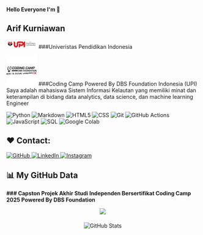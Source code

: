 **Hello Everyone I'm 👋**
## Arif Kurniawan
<img src="https://github.com/rifkurniawan-dev/rifkurniawan-dev/blob/main/upi.png" width="80"/>  ###Univeristas Pendidikan Indonesia

<img src="https://github.com/rifkurniawan-dev/rifkurniawan-dev/blob/main/coding.jpg" width="80"/> ###Coding Camp Powered By DBS Foundation
Indonesia (UPI)  
Saya adalah mahasiswa Sistem Informasi Kelautan yang memiliki minat dan keterampilan
di bidang data analytics, data science, dan machine learning Engineer

<!--
**rifkurniawan-dev/rifkurniawan-dev** is a ✨ _special_ ✨ repository because its `README.md` (this file) appears on your GitHub profile.

Here are some ideas to get you started:

- 🔭 I’m currently working on ...
- 🌱 I’m currently learning ...
- 👯 I’m looking to collaborate on ... 
- 🤔 I’m looking for help with ...
- 💬 Ask me about ...
- 📫 How to reach me: ...
- 😄 Pronouns: ...
- ⚡ Fun fact: ...
-->

<p>
  <img alt="Python" src="https://img.shields.io/badge/Python-14354C?style=for-the-badge&logo=python&logoColor=white" height="25px"/>
  <img alt="Markdown" src="https://img.shields.io/badge/Markdown-000000?style=for-the-badge&logo=markdown&logoColor=white" height="25px"/>
  <img alt="HTML5" src="https://img.shields.io/badge/HTML-E34F26?style=for-the-badge&logo=html5&logoColor=white" height="25px"/>
  <img alt="CSS" src="https://img.shields.io/badge/CSS-1572B6?style=for-the-badge&logo=css3&logoColor=white" height="25px"/>
  <img alt="Git" src="https://img.shields.io/badge/-Git-F05032?style=flat-square&logo=git&logoColor=white" height="25px"/>
  <img alt="GitHub Actions" src="https://img.shields.io/badge/-Github_Actions-2088FF?style=flat-square&logo=github-actions&logoColor=white" height="25px"/>
  <img alt="JavaScript" src="https://img.shields.io/badge/-JavaScript-F7DF1E?style=flat-square&logo=javascript&logoColor=black" height="25px"/>
  <img alt="SQL" src="https://img.shields.io/badge/SQL-4479A1?style=for-the-badge&logo=mysql&logoColor=white" height="25px"/>
  <img alt="Google Colab" src="https://img.shields.io/badge/Google_Colab-F9AB00?style=for-the-badge&logo=googlecolab&logoColor=white" height="25px"/>

## ❤️ Contact:

 <a href="https://github.com/rifkurniawan-dev" target="_blank">
    <img alt="GitHub" src="https://img.shields.io/badge/github-%23121011.svg?&style=for-the-badge&logo=github&logoColor=white" height="30px" />
  </a>
  <a href="https://www.linkedin.com/in/arif-kurniawan-a28a682aa" target="_blank">
    <img alt="LinkedIn" src="https://img.shields.io/badge/linkedin-%230077B5.svg?&style=for-the-badge&logo=linkedin&logoColor=white" height="30px" />
  </a>
  <a href="https://www.instagram.com/arif_kurniawa_?igsh=bjZjc3M2NjZicDA0" target="_blank">
    <img alt="Instagram" src="https://img.shields.io/badge/Instagram-E4405F?style=for-the-badge&logo=instagram&logoColor=white" height="30px" />
  </a>
</p>

## 📊 My GitHub Data
 **### Capston Projek Akhir  Studi Independen Bersertifikat Coding Camp 2025 Powered By DBS Foundation**
<div align="center">
  <a href="https://maydarling-id-production.up.railway.app/" target="_blank">
    <img src="https://img.shields.io/badge/My%20Website-Visit-0A0A0A?style=for-the-badge&logo=google-chrome&logoColor=white" height="30px"/>
  </a>
  <br><br>
  <img align="center" src="https://github-readme-stats.anuraghazra1.vercel.app/api?username=rifkurniawan-dev&show_icons=true&theme=default" alt="GitHub Stats" />
</div>
